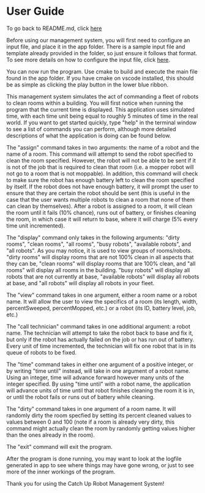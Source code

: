 # User Guide

To go back to README.md, click [here](../README.md)

Before using our management system, you will first need to configure an input file, and place it in the app folder.  There is a sample input file and template already provided in the folder, so just ensure it follows that format.  To see more details on how to configure the input file, click [here](../../app/APP.md).

You can now run the program.  Use cmake to build and execute the main file found in the app folder.  If you have cmake on vscode installed, this should be as simple as clicking the play button in the lower blue ribbon.

This management system simulates the act of commanding a fleet of robots to clean rooms within a building.  You will first notice when running the program that the current time is displayed.  This application uses simulated time, with each time unit being equal to roughly 5 minutes of time in the real world.  If you want to get started quickly, type "help" in the terminal window to see a list of commands you can perform, although more detailed descriptions of what the application is doing can be found below.

The "assign" command takes in two arguments: the name of a robot and the name of a room.  This command will attempt to send the robot specified to clean the room specified.  However, the robot will not be able to be sent if it is not of the job that is required to clean that room (i.e. a mopper robot will not go to a room that is not moppable).  In addition, this command will check to make sure the robot has enough battery left to clean the room specified by itself.  If the robot does not have enough battery, it will prompt the user to ensure that they are certain the robot should be sent (this is useful in the case that the user wants multiple robots to clean a room that none of them can clean by themselves).  After a robot is assigned to a room, it will clean the room until it fails (10% chance), runs out of battery, or finishes cleaning the room, in which case it will return to base, where it will charge (5% every time unit incremented).

The "display" command only takes in the following arguments: "dirty rooms", "clean rooms", "all rooms", "busy robots", "available robots", and "all robots".  As you may notice, it is used to view groups of rooms/robots.  "dirty rooms" will display rooms that are not 100% clean in all aspects that they can be, "clean rooms" will display rooms that are 100% clean, and "all rooms" will display all rooms in the building.  "busy robots" will display all robots that are not currently at base, "available robots" will display all robots at base, and "all robots" will display all robots in your fleet.

The "view" command takes in one argument, either a room name or a robot name.  It will allow the user to view the specifics of a room (its length, width, percentSweeped, percentMopped, etc.) or a robot (its ID, battery level, job, etc.)

The "call technician" command takes in one additional argument: a robot name. The technician will attempt to take the robot back to base and fix it, but only if the robot has actually failed on the job or has run out of battery.  Every unit of time incremented, the technician will fix one robot that is in its queue of robots to be fixed.

The "time" command takes in either one argument of a positive integer, or by writing "time until" instead, will take in one argument of a robot name.  Using an integer, time will advance forward however many units of the integer specified.  By using "time until" with a robot name, the application will advance units of time until that robot finishes cleaning the room it is in, or until the robot fails or runs out of battery while cleaning.

The "dirty" command takes in one argument of a room name.  It will randomly dirty the room specfied by setting its percent cleaned values to values between 0 and 100 (note if a room is already very dirty, this command might actually clean the room by randomly getting values higher than the ones already in the room).

The "exit" command will exit the program.

After the program is done running, you may want to look at the logfile generated in app to see where things may have gone wrong, or just to see more of the inner workings of the program.

Thank you for using the Catch Up Robot Management System!


